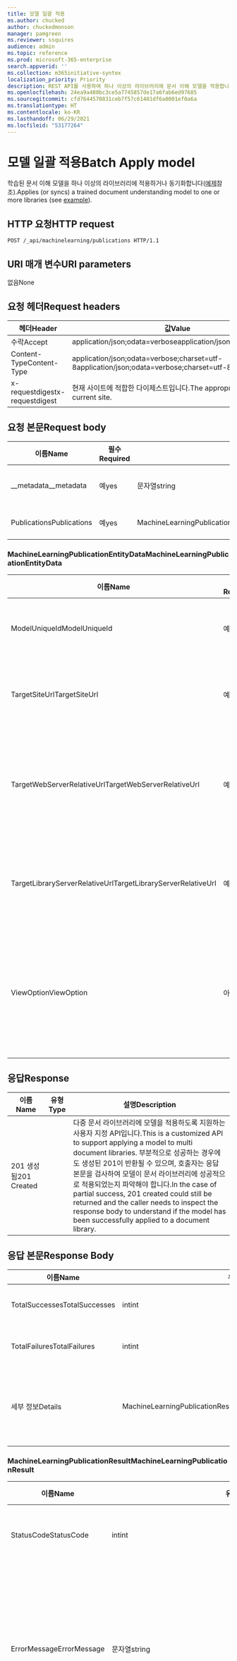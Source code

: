 ```yaml
---
title: 모델 일괄 적용
ms.author: chucked
author: chuckedmonson
manager: pamgreen
ms.reviewer: ssquires
audience: admin
ms.topic: reference
ms.prod: microsoft-365-enterprise
search.appverid: ''
ms.collection: m365initiative-syntex
localization_priority: Priority
description: REST API를 사용하여 하나 이상의 라이브러리에 문서 이해 모델을 적용합니다.
ms.openlocfilehash: 24ea9a480bc3ce5a7745857de17a6fab6ed97685
ms.sourcegitcommit: cfd7644570831ceb7f57c61401df6a0001ef0a6a
ms.translationtype: HT
ms.contentlocale: ko-KR
ms.lasthandoff: 06/29/2021
ms.locfileid: "53177264"
---
```

# <a name="batch-apply-model"></a><span data-ttu-id="f30f2-103">모델 일괄 적용</span><span class="sxs-lookup"><span data-stu-id="f30f2-103">Batch Apply model</span></span>

<span data-ttu-id="f30f2-104">학습된 문서 이해 모델을 하나 이상의 라이브러리에 적용하거나 동기화합니다([예제](rest-applymodel-method.md#examples)참조).</span><span class="sxs-lookup"><span data-stu-id="f30f2-104">Applies (or syncs) a trained document understanding model to one or more libraries (see [example](rest-applymodel-method.md#examples)).</span></span>

## <a name="http-request"></a><span data-ttu-id="f30f2-105">HTTP 요청</span><span class="sxs-lookup"><span data-stu-id="f30f2-105">HTTP request</span></span>

```HTTP
POST /_api/machinelearning/publications HTTP/1.1
```

## <a name="uri-parameters"></a><span data-ttu-id="f30f2-106">URI 매개 변수</span><span class="sxs-lookup"><span data-stu-id="f30f2-106">URI parameters</span></span>

<span data-ttu-id="f30f2-107">없음</span><span class="sxs-lookup"><span data-stu-id="f30f2-107">None</span></span>

## <a name="request-headers"></a><span data-ttu-id="f30f2-108">요청 헤더</span><span class="sxs-lookup"><span data-stu-id="f30f2-108">Request headers</span></span>

| <span data-ttu-id="f30f2-109">헤더</span><span class="sxs-lookup"><span data-stu-id="f30f2-109">Header</span></span> | <span data-ttu-id="f30f2-110">값</span><span class="sxs-lookup"><span data-stu-id="f30f2-110">Value</span></span> |
|--------|-------|
|<span data-ttu-id="f30f2-111">수락</span><span class="sxs-lookup"><span data-stu-id="f30f2-111">Accept</span></span>|<span data-ttu-id="f30f2-112">application/json;odata=verbose</span><span class="sxs-lookup"><span data-stu-id="f30f2-112">application/json;odata=verbose</span></span>|
|<span data-ttu-id="f30f2-113">Content-Type</span><span class="sxs-lookup"><span data-stu-id="f30f2-113">Content-Type</span></span>|<span data-ttu-id="f30f2-114">application/json;odata=verbose;charset=utf-8</span><span class="sxs-lookup"><span data-stu-id="f30f2-114">application/json;odata=verbose;charset=utf-8</span></span>|
|<span data-ttu-id="f30f2-115">x-requestdigest</span><span class="sxs-lookup"><span data-stu-id="f30f2-115">x-requestdigest</span></span>|<span data-ttu-id="f30f2-116">현재 사이트에 적합한 다이제스트입니다.</span><span class="sxs-lookup"><span data-stu-id="f30f2-116">The appropriate digest for current site.</span></span>|

## <a name="request-body"></a><span data-ttu-id="f30f2-117">요청 본문</span><span class="sxs-lookup"><span data-stu-id="f30f2-117">Request body</span></span>

| <span data-ttu-id="f30f2-118">이름</span><span class="sxs-lookup"><span data-stu-id="f30f2-118">Name</span></span> | <span data-ttu-id="f30f2-119">필수</span><span class="sxs-lookup"><span data-stu-id="f30f2-119">Required</span></span> | <span data-ttu-id="f30f2-120">유형</span><span class="sxs-lookup"><span data-stu-id="f30f2-120">Type</span></span> | <span data-ttu-id="f30f2-121">설명</span><span class="sxs-lookup"><span data-stu-id="f30f2-121">Description</span></span> |
|--------|-------|--------|------------|
|<span data-ttu-id="f30f2-122">__metadata</span><span class="sxs-lookup"><span data-stu-id="f30f2-122">__metadata</span></span>|<span data-ttu-id="f30f2-123">예</span><span class="sxs-lookup"><span data-stu-id="f30f2-123">yes</span></span>|<span data-ttu-id="f30f2-124">문자열</span><span class="sxs-lookup"><span data-stu-id="f30f2-124">string</span></span>|<span data-ttu-id="f30f2-125">SPO에 개체 메타를 설정합니다.</span><span class="sxs-lookup"><span data-stu-id="f30f2-125">Set the object meta on the SPO.</span></span> <span data-ttu-id="f30f2-126">항상 {“type”: “Microsoft.Office.Server.ContentCenter.SPMachineLearningPublicationsEntityData”} 값을 사용합니다.</span><span class="sxs-lookup"><span data-stu-id="f30f2-126">Always use the value: {"type": "Microsoft.Office.Server.ContentCenter.SPMachineLearningPublicationsEntityData"}.</span></span>|
|<span data-ttu-id="f30f2-127">Publications</span><span class="sxs-lookup"><span data-stu-id="f30f2-127">Publications</span></span>|<span data-ttu-id="f30f2-128">예</span><span class="sxs-lookup"><span data-stu-id="f30f2-128">yes</span></span>|<span data-ttu-id="f30f2-129">MachineLearningPublicationEntityData[]</span><span class="sxs-lookup"><span data-stu-id="f30f2-129">MachineLearningPublicationEntityData[]</span></span>|<span data-ttu-id="f30f2-130">각각 모델 및 대상 문서 라이브러리를 지정하는 MachineLearningPublicationEntityData의 컬렉션입니다.</span><span class="sxs-lookup"><span data-stu-id="f30f2-130">The collection of MachineLearningPublicationEntityData each of which specifies the model and target document library.</span></span>|

### <a name="machinelearningpublicationentitydata"></a><span data-ttu-id="f30f2-131">MachineLearningPublicationEntityData</span><span class="sxs-lookup"><span data-stu-id="f30f2-131">MachineLearningPublicationEntityData</span></span>
| <span data-ttu-id="f30f2-132">이름</span><span class="sxs-lookup"><span data-stu-id="f30f2-132">Name</span></span> | <span data-ttu-id="f30f2-133">필수</span><span class="sxs-lookup"><span data-stu-id="f30f2-133">Required</span></span> | <span data-ttu-id="f30f2-134">유형</span><span class="sxs-lookup"><span data-stu-id="f30f2-134">Type</span></span> | <span data-ttu-id="f30f2-135">설명</span><span class="sxs-lookup"><span data-stu-id="f30f2-135">Description</span></span> |
|--------|-------|--------|------------|
|<span data-ttu-id="f30f2-136">ModelUniqueId</span><span class="sxs-lookup"><span data-stu-id="f30f2-136">ModelUniqueId</span></span>|<span data-ttu-id="f30f2-137">예</span><span class="sxs-lookup"><span data-stu-id="f30f2-137">yes</span></span>|<span data-ttu-id="f30f2-138">문자열</span><span class="sxs-lookup"><span data-stu-id="f30f2-138">string</span></span>|<span data-ttu-id="f30f2-139">모델 파일의 고유 ID입니다.</span><span class="sxs-lookup"><span data-stu-id="f30f2-139">The unique ID of the model file.</span></span>|
|<span data-ttu-id="f30f2-140">TargetSiteUrl</span><span class="sxs-lookup"><span data-stu-id="f30f2-140">TargetSiteUrl</span></span>|<span data-ttu-id="f30f2-141">예</span><span class="sxs-lookup"><span data-stu-id="f30f2-141">yes</span></span>|<span data-ttu-id="f30f2-142">문자열</span><span class="sxs-lookup"><span data-stu-id="f30f2-142">string</span></span>|<span data-ttu-id="f30f2-143">대상 라이브러리 사이트의 전체 URL입니다.</span><span class="sxs-lookup"><span data-stu-id="f30f2-143">The full URL of the target library site.</span></span>|
|<span data-ttu-id="f30f2-144">TargetWebServerRelativeUrl</span><span class="sxs-lookup"><span data-stu-id="f30f2-144">TargetWebServerRelativeUrl</span></span>|<span data-ttu-id="f30f2-145">예</span><span class="sxs-lookup"><span data-stu-id="f30f2-145">yes</span></span>|<span data-ttu-id="f30f2-146">문자열</span><span class="sxs-lookup"><span data-stu-id="f30f2-146">string</span></span>|<span data-ttu-id="f30f2-147">대상 라이브러리에 대한 웹의 서버 상대 URL입니다.</span><span class="sxs-lookup"><span data-stu-id="f30f2-147">The server relative URL of the web for the target library.</span></span>|
|<span data-ttu-id="f30f2-148">TargetLibraryServerRelativeUrl</span><span class="sxs-lookup"><span data-stu-id="f30f2-148">TargetLibraryServerRelativeUrl</span></span>|<span data-ttu-id="f30f2-149">예</span><span class="sxs-lookup"><span data-stu-id="f30f2-149">yes</span></span>|<span data-ttu-id="f30f2-150">문자열</span><span class="sxs-lookup"><span data-stu-id="f30f2-150">string</span></span>|<span data-ttu-id="f30f2-151">대상 라이브러리의 서버 상대 URL입니다.</span><span class="sxs-lookup"><span data-stu-id="f30f2-151">The server relative URL of the target library.</span></span>|
|<span data-ttu-id="f30f2-152">ViewOption</span><span class="sxs-lookup"><span data-stu-id="f30f2-152">ViewOption</span></span>|<span data-ttu-id="f30f2-153">아니요</span><span class="sxs-lookup"><span data-stu-id="f30f2-153">no</span></span>|<span data-ttu-id="f30f2-154">문자열</span><span class="sxs-lookup"><span data-stu-id="f30f2-154">string</span></span>|<span data-ttu-id="f30f2-155">새 모델 뷰를 라이브러리 기본값으로 설정할지 여부를 지정합니다.</span><span class="sxs-lookup"><span data-stu-id="f30f2-155">Specifies whether to set new model view as the library default.</span></span>|

## <a name="response"></a><span data-ttu-id="f30f2-156">응답</span><span class="sxs-lookup"><span data-stu-id="f30f2-156">Response</span></span>

| <span data-ttu-id="f30f2-157">이름</span><span class="sxs-lookup"><span data-stu-id="f30f2-157">Name</span></span>   | <span data-ttu-id="f30f2-158">유형</span><span class="sxs-lookup"><span data-stu-id="f30f2-158">Type</span></span>  | <span data-ttu-id="f30f2-159">설명</span><span class="sxs-lookup"><span data-stu-id="f30f2-159">Description</span></span>|
|--------|-------|------------|
|<span data-ttu-id="f30f2-160">201 생성됨</span><span class="sxs-lookup"><span data-stu-id="f30f2-160">201 Created</span></span>||<span data-ttu-id="f30f2-161">다중 문서 라이브러리에 모델을 적용하도록 지원하는 사용자 지정 API입니다.</span><span class="sxs-lookup"><span data-stu-id="f30f2-161">This is a customized API to support applying a model to multi document libraries.</span></span> <span data-ttu-id="f30f2-162">부분적으로 성공하는 경우에도 생성된 201이 반환될 수 있으며, 호출자는 응답 본문을 검사하여 모델이 문서 라이브러리에 성공적으로 적용되었는지 파악해야 합니다.</span><span class="sxs-lookup"><span data-stu-id="f30f2-162">In the case of partial success, 201 created could still be returned and the caller needs to inspect the response body to understand if the model has been successfully applied to a document library.</span></span>|

## <a name="response-body"></a><span data-ttu-id="f30f2-163">응답 본문</span><span class="sxs-lookup"><span data-stu-id="f30f2-163">Response Body</span></span>
| <span data-ttu-id="f30f2-164">이름</span><span class="sxs-lookup"><span data-stu-id="f30f2-164">Name</span></span>   | <span data-ttu-id="f30f2-165">유형</span><span class="sxs-lookup"><span data-stu-id="f30f2-165">Type</span></span>  | <span data-ttu-id="f30f2-166">설명</span><span class="sxs-lookup"><span data-stu-id="f30f2-166">Description</span></span>|
|--------|-------|------------|
|<span data-ttu-id="f30f2-167">TotalSuccesses</span><span class="sxs-lookup"><span data-stu-id="f30f2-167">TotalSuccesses</span></span>|<span data-ttu-id="f30f2-168">int</span><span class="sxs-lookup"><span data-stu-id="f30f2-168">int</span></span>|<span data-ttu-id="f30f2-169">문서 라이브러리에 성공적으로 적용된 모델의 총수입니다.</span><span class="sxs-lookup"><span data-stu-id="f30f2-169">The total number of a model being successfully applied to a document library.</span></span>|
|<span data-ttu-id="f30f2-170">TotalFailures</span><span class="sxs-lookup"><span data-stu-id="f30f2-170">TotalFailures</span></span>|<span data-ttu-id="f30f2-171">int</span><span class="sxs-lookup"><span data-stu-id="f30f2-171">int</span></span>|<span data-ttu-id="f30f2-172">문서 라이브러리에 적용되지 못한 모델의 총수입니다.</span><span class="sxs-lookup"><span data-stu-id="f30f2-172">The total number of a model failing to be applied to a document library.</span></span>|
|<span data-ttu-id="f30f2-173">세부 정보</span><span class="sxs-lookup"><span data-stu-id="f30f2-173">Details</span></span>|<span data-ttu-id="f30f2-174">MachineLearningPublicationResult[]</span><span class="sxs-lookup"><span data-stu-id="f30f2-174">MachineLearningPublicationResult[]</span></span>|<span data-ttu-id="f30f2-175">각각 문서 라이브러리에 모델을 적용한 자세한 결과를 지정하는 MachineLearningPublicationResult의 컬렉션입니다.</span><span class="sxs-lookup"><span data-stu-id="f30f2-175">The collection of MachineLearningPublicationResult each of which specifies the detailed result of applying the model to the document library.</span></span>|

### <a name="machinelearningpublicationresult"></a><span data-ttu-id="f30f2-176">MachineLearningPublicationResult</span><span class="sxs-lookup"><span data-stu-id="f30f2-176">MachineLearningPublicationResult</span></span>
| <span data-ttu-id="f30f2-177">이름</span><span class="sxs-lookup"><span data-stu-id="f30f2-177">Name</span></span>   | <span data-ttu-id="f30f2-178">유형</span><span class="sxs-lookup"><span data-stu-id="f30f2-178">Type</span></span>  | <span data-ttu-id="f30f2-179">설명</span><span class="sxs-lookup"><span data-stu-id="f30f2-179">Description</span></span>|
|--------|-------|------------|
|<span data-ttu-id="f30f2-180">StatusCode</span><span class="sxs-lookup"><span data-stu-id="f30f2-180">StatusCode</span></span>|<span data-ttu-id="f30f2-181">int</span><span class="sxs-lookup"><span data-stu-id="f30f2-181">int</span></span>|<span data-ttu-id="f30f2-182">HTTP 상태 코드입니다.</span><span class="sxs-lookup"><span data-stu-id="f30f2-182">The HTTP status code.</span></span>|
|<span data-ttu-id="f30f2-183">ErrorMessage</span><span class="sxs-lookup"><span data-stu-id="f30f2-183">ErrorMessage</span></span>|<span data-ttu-id="f30f2-184">문자열</span><span class="sxs-lookup"><span data-stu-id="f30f2-184">string</span></span>|<span data-ttu-id="f30f2-185">문서 라이브러리에 모델을 적용할 때 무엇이 잘못되었는지 알려 주는 오류 메시지입니다.</span><span class="sxs-lookup"><span data-stu-id="f30f2-185">The error message which tells what's wrong when apply the model to the document library.</span></span>|
|<span data-ttu-id="f30f2-186">Publication</span><span class="sxs-lookup"><span data-stu-id="f30f2-186">Publication</span></span>|<span data-ttu-id="f30f2-187">MachineLearningPublicationEntityData</span><span class="sxs-lookup"><span data-stu-id="f30f2-187">MachineLearningPublicationEntityData</span></span>|<span data-ttu-id="f30f2-188">모델 정보 및 대상 문서 라이브러리를 지정합니다.</span><span class="sxs-lookup"><span data-stu-id="f30f2-188">It specifies the model info and the target document library.</span></span>| 

### <a name="machinelearningpublicationentitydata"></a><span data-ttu-id="f30f2-189">MachineLearningPublicationEntityData</span><span class="sxs-lookup"><span data-stu-id="f30f2-189">MachineLearningPublicationEntityData</span></span>
| <span data-ttu-id="f30f2-190">이름</span><span class="sxs-lookup"><span data-stu-id="f30f2-190">Name</span></span> | <span data-ttu-id="f30f2-191">유형</span><span class="sxs-lookup"><span data-stu-id="f30f2-191">Type</span></span> | <span data-ttu-id="f30f2-192">설명</span><span class="sxs-lookup"><span data-stu-id="f30f2-192">Description</span></span> |
|--------|--------|------------|
|<span data-ttu-id="f30f2-193">ModelUniqueId</span><span class="sxs-lookup"><span data-stu-id="f30f2-193">ModelUniqueId</span></span>|<span data-ttu-id="f30f2-194">문자열</span><span class="sxs-lookup"><span data-stu-id="f30f2-194">string</span></span>|<span data-ttu-id="f30f2-195">모델 파일의 고유 ID입니다.</span><span class="sxs-lookup"><span data-stu-id="f30f2-195">The unique ID of the model file.</span></span>|
|<span data-ttu-id="f30f2-196">TargetSiteUrl</span><span class="sxs-lookup"><span data-stu-id="f30f2-196">TargetSiteUrl</span></span>|<span data-ttu-id="f30f2-197">문자열</span><span class="sxs-lookup"><span data-stu-id="f30f2-197">string</span></span>|<span data-ttu-id="f30f2-198">대상 라이브러리 사이트의 전체 URL입니다.</span><span class="sxs-lookup"><span data-stu-id="f30f2-198">The full URL of the target library site.</span></span>|
|<span data-ttu-id="f30f2-199">TargetWebServerRelativeUrl</span><span class="sxs-lookup"><span data-stu-id="f30f2-199">TargetWebServerRelativeUrl</span></span>|<span data-ttu-id="f30f2-200">문자열</span><span class="sxs-lookup"><span data-stu-id="f30f2-200">string</span></span>|<span data-ttu-id="f30f2-201">대상 라이브러리에 대한 웹의 서버 상대 URL입니다.</span><span class="sxs-lookup"><span data-stu-id="f30f2-201">The server relative URL of the web for the target library.</span></span>|
|<span data-ttu-id="f30f2-202">TargetLibraryServerRelativeUrl</span><span class="sxs-lookup"><span data-stu-id="f30f2-202">TargetLibraryServerRelativeUrl</span></span>|<span data-ttu-id="f30f2-203">문자열</span><span class="sxs-lookup"><span data-stu-id="f30f2-203">string</span></span>|<span data-ttu-id="f30f2-204">대상 라이브러리의 서버 상대 URL입니다.</span><span class="sxs-lookup"><span data-stu-id="f30f2-204">The server relative URL of the target library.</span></span>|

## <a name="examples"></a><span data-ttu-id="f30f2-205">예제</span><span class="sxs-lookup"><span data-stu-id="f30f2-205">Examples</span></span>

### <a name="apply-a-model-to-the-contracts-document-library-in-the-repository-site"></a><span data-ttu-id="f30f2-206">리포지토리 사이트의 계약 문서 라이브러리에 모델 적용</span><span class="sxs-lookup"><span data-stu-id="f30f2-206">Apply a model to the contracts document library in the repository site</span></span>

<span data-ttu-id="f30f2-207">이 샘플에서는 Contoso 계약 문서 이해 모델의 ID가 `7645e69d-21fb-4a24-a17a-9bdfa7cb63dc`입니다.</span><span class="sxs-lookup"><span data-stu-id="f30f2-207">In this sample, the ID of the Contoso Contract document understanding model is `7645e69d-21fb-4a24-a17a-9bdfa7cb63dc`.</span></span>

#### <a name="sample-request"></a><span data-ttu-id="f30f2-208">샘플 요청</span><span class="sxs-lookup"><span data-stu-id="f30f2-208">Sample request</span></span>

```HTTP
{
    "__metadata": {
        "type": "Microsoft.Office.Server.ContentCenter.SPMachineLearningPublicationsEntityData"
    },
    "Publications": {
        "results": [
            {
                "ModelUniqueId": "7645e69d-21fb-4a24-a17a-9bdfa7cb63dc",
                "TargetSiteUrl": "https://contoso.sharepoint.com/sites/repository/",
                "TargetWebServerRelativeUrl": "/sites/repository",
                "TargetLibraryServerRelativeUrl": "/sites/repository/contracts",
                "ViewOption": "NewViewAsDefault"
            }
        ]
    }
}
```


#### <a name="sample-response"></a><span data-ttu-id="f30f2-209">샘플 응답</span><span class="sxs-lookup"><span data-stu-id="f30f2-209">Sample response</span></span>

<span data-ttu-id="f30f2-210">응답 내 TotalFailures 및 TotalSuccesses는 지정된 라이브러리에 모델을 적용하지 못한 횟수와 성공적으로 적용한 횟수를 나타냅니다.</span><span class="sxs-lookup"><span data-stu-id="f30f2-210">In the response, TotalFailures and TotalSuccesses refers to the number of failures and successes of the model being applies to the specified libraries.</span></span>

<span data-ttu-id="f30f2-211">**상태 코드:** 201</span><span class="sxs-lookup"><span data-stu-id="f30f2-211">**Status code:** 201</span></span>

```JSON
{
    "Details": [
        {
            "ErrorMessage": null,
            "Publication": {
                "ModelUniqueId": "7645e69d-21fb-4a24-a17a-9bdfa7cb63dc",
                "TargetSiteUrl": "https://contoso.sharepoint.com/sites/repository/",
                "TargetWebServerRelativeUrl": "/sites/repository",
                "TargetLibraryServerRelativeUrl": "/sites/repository/contracts",
                "ViewOption": "NewViewAsDefault"
            },
            "StatusCode": 201
        }
    ],
    "TotalFailures": 0,
    "TotalSuccesses": 1
}
```

## <a name="see-also"></a><span data-ttu-id="f30f2-212">참고 항목</span><span class="sxs-lookup"><span data-stu-id="f30f2-212">See also</span></span>

[<span data-ttu-id="f30f2-213">Syntex 문서 이해 모델 REST API</span><span class="sxs-lookup"><span data-stu-id="f30f2-213">Syntex document understanding model REST API</span></span>](syntex-model-rest-api.md)
